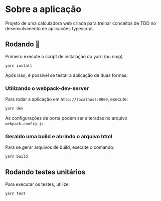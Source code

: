 # Sobre a aplicação

Projeto de uma calculadora web criada para treinar conceitos de TDD no desenvolvimento de aplicações typescript.

## Rodando 🚀

Primeiro execute o script de instalação do yarn (ou nmp)

```bash
yarn install
```

Após isso, é possível se testar a aplicação de duas formas:

### Utilizando o webpack-dev-server

Para rodar a aplicação em `http://localhost:9000`, execute:

```bash
yarn dev
```

As configurações de porta podem ser alteradas no arquivo `webpack.config.js`.

### Geraldo uma build e abrindo o arquivo html

Para se gerar arquivos de build, execute o comando:

```bash
yarn build
```

## Rodando testes unitários

Para executar os testes, utilize:

```bash
yarn test
```
